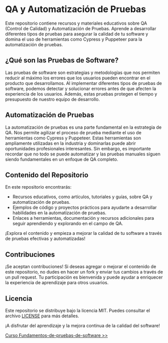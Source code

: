 # QA y Automatización de Pruebas

Este repositorio contiene recursos y materiales educativos sobre QA (Control de Calidad) y Automatización de Pruebas. Aprende a desarrollar diferentes tipos de pruebas para asegurar la calidad de tu software y domina el uso de herramientas como Cypress y Puppeteer para la automatización de pruebas.

## ¿Qué son las Pruebas de Software?

Las pruebas de software son estrategias y metodologías que nos permiten reducir al máximo los errores que los usuarios pueden encontrar en el producto que desarrollamos. Al implementar diferentes tipos de pruebas de software, podemos detectar y solucionar errores antes de que afecten la experiencia de los usuarios. Además, estas pruebas protegen el tiempo y presupuesto de nuestro equipo de desarrollo.

## Automatización de Pruebas

La automatización de pruebas es una parte fundamental en la estrategia de QA. Nos permite agilizar el proceso de prueba mediante el uso de herramientas como Cypress y Puppeteer. Estas herramientas son ampliamente utilizadas en la industria y dominarlas puede abrir oportunidades profesionales interesantes. Sin embargo, es importante recordar que no todo se puede automatizar y las pruebas manuales siguen siendo fundamentales en un enfoque de QA completo.

## Contenido del Repositorio

En este repositorio encontrarás:

- Recursos educativos, como artículos, tutoriales y guías, sobre QA y automatización de pruebas.
- Ejemplos de código y proyectos prácticos para ayudarte a desarrollar habilidades en la automatización de pruebas.
- Enlaces a herramientas, documentación y recursos adicionales para seguir aprendiendo y explorando en el campo de QA.

¡Explora el contenido y empieza a mejorar la calidad de tu software a través de pruebas efectivas y automatizadas!

## Contribuciones

¡Se aceptan contribuciones! Si deseas agregar o mejorar el contenido de este repositorio, no dudes en hacer un fork y enviar tus cambios a través de un pull request. Tu participación es bienvenida y puede ayudar a enriquecer la experiencia de aprendizaje para otros usuarios.

## Licencia

Este repositorio se distribuye bajo la licencia MIT. Puedes consultar el archivo [LICENSE](./LICENSE) para más detalles.

¡A disfrutar del aprendizaje y la mejora continua de la calidad del software!


[Curso Fundamentos-de-pruebas-de-software >>](./01-Fundamentos/README.md) 
